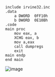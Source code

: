 ```
include irvine32.inc
.data
	a DWORD  0FF10h
	b DWORD  0E10Bh
.code
main proc
	mov eax, a
	XCHG eax, b 
	mov a,eax
	call dumpregs
	exit
main endp
end main 
```
![image](https://github.com/user-attachments/assets/f02bb92d-ac59-4f98-b8e5-26db7662aa45)
